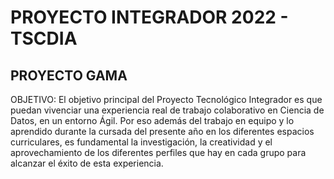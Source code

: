 # PROYECTO INTEGRADOR 2022 - TSCDIA

## PROYECTO GAMA

OBJETIVO: El objetivo principal del Proyecto Tecnológico Integrador es que puedan vivenciar una
experiencia real de trabajo colaborativo en Ciencia de Datos, en un entorno Ágil.
Por eso además del trabajo en equipo y lo aprendido durante la cursada del presente
año en los diferentes espacios curriculares, es fundamental la investigación, la
creatividad y el aprovechamiento de los diferentes perfiles que hay en cada grupo para
alcanzar el éxito de esta experiencia.
